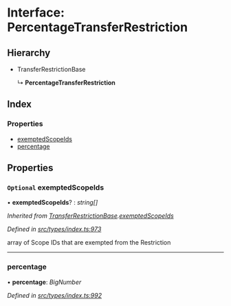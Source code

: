 # Interface: PercentageTransferRestriction

## Hierarchy

* TransferRestrictionBase

  ↳ **PercentageTransferRestriction**

## Index

### Properties

* [exemptedScopeIds](percentagetransferrestriction.md#optional-exemptedscopeids)
* [percentage](percentagetransferrestriction.md#percentage)

## Properties

### `Optional` exemptedScopeIds

• **exemptedScopeIds**? : *string[]*

*Inherited from [TransferRestrictionBase](../classes/transferrestrictionbase.md).[exemptedScopeIds](../classes/transferrestrictionbase.md#optional-exemptedscopeids)*

*Defined in [src/types/index.ts:973](https://github.com/PolymathNetwork/polymesh-sdk/blob/bf2b7a12/src/types/index.ts#L973)*

array of Scope IDs that are exempted from the Restriction

___

###  percentage

• **percentage**: *BigNumber*

*Defined in [src/types/index.ts:992](https://github.com/PolymathNetwork/polymesh-sdk/blob/bf2b7a12/src/types/index.ts#L992)*
